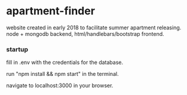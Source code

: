 # apartment-finder
website created in early 2018 to facilitate summer apartment releasing. node + mongodb backend, html/handlebars/bootstrap frontend.

### startup
fill in .env with the credentials for the database.

run "npm install && npm start" in the terminal.

navigate to localhost:3000 in your browser.

